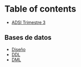 # Table of contents

* [ADSI Trimestre 3](README.md)

## Bases de datos

* [Diseño](bases-de-datos/diseno.md)
* [DDL](bases-de-datos/ddl.md)
* [DML](bases-de-datos/dml.md)

